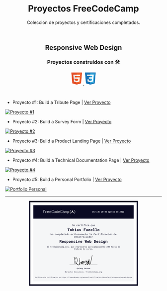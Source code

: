 <h1 align="center">Proyectos FreeCodeCamp</h1>
<p align="center">Colección de proyectos y certificaciones completados.</p>

<br>

<h2 align="center">Responsive Web Design<h3>
<h3 align="center"> Proyectos construidos con 🛠️ </h3>
<p align="center"> <a href="https://www.w3.org/html/" target="_blank"> <img src="/images/html5-original.svg" alt="html5" width="40" height="40"/> </a> <a href="https://www.w3schools.com/css/" target="_blank"> <img src="/images/css3-original.svg" alt="css3" width="40" height="40"/> </a>
</p>
<br>

- Proyecto #1: Build a Tribute Page | [Ver Proyecto](https://tobiasfacello-fcc-project-1.netlify.app/)
  
[![Proyecto #1](https://github-readme-stats.vercel.app/api/pin/?username=tobiasfacello&repo=fcc-project-1)](https://github.com/tobiasfacello/fcc-project-1)

- Proyecto #2: Build a Survey Form | [Ver Proyecto](https://tobiasfacello-fcc-project-2.netlify.app/)

[![Proyecto #2](https://github-readme-stats.vercel.app/api/pin/?username=tobiasfacello&repo=fcc-project-2)](https://github.com/tobiasfacello/fcc-project-2)
  
- Proyecto #3: Build a Product Landing Page | [Ver Proyecto](https://tobiasfacello-fcc-project-3.netlify.app/)
  
[![Proyecto #3](https://github-readme-stats.vercel.app/api/pin/?username=tobiasfacello&repo=fcc-project-3)](https://github.com/tobiasfacello/fcc-project-3)

- Proyecto #4: Build a Technical Documentation Page | [Ver Proyecto](https://tobiasfacello-fcc-project-4.netlify.app/)
  
[![Proyecto #4](https://github-readme-stats.vercel.app/api/pin/?username=tobiasfacello&repo=fcc-project-4)](https://github.com/tobiasfacello/fcc-project-4)

- Proyecto #5: Build a Personal Portfolio | [Ver Proyecto](https://tobiasfacello-fcc-project-5.netlify.app/)
  
[![Portfolio Personal](https://github-readme-stats.vercel.app/api/pin/?username=tobiasfacello&repo=fcc-project-5)](https://github.com/tobiasfacello/portfolio-personal)

<hr>
<p align="center">
  <a href="https://www.freecodecamp.org/espanol/certification/tobiasfacello/responsive-web-design" target="_blank"><img src="images/responsive-web-design-certification.png" width="70%" height="70%"></a>
</p>
